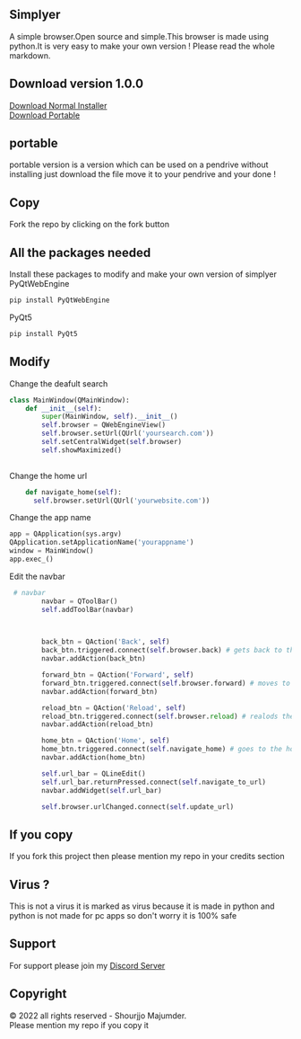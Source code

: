 ## Simplyer
A simple browser.Open source and simple.This browser is made using python.It is very easy to make your own version ! Please read the whole markdown.<br> 
## Download version 1.0.0 
<a href="https://github.com/shourgamer2/simplyer/releases/download/normalinstaller/simplyer.exe">Download Normal Installer</a> <br>
<a href="https://github.com/shourgamer2/simplyer/releases/download/Portable/simplyer.exe">Download Portable  </a>
## portable
portable version is a version which can be used on a pendrive without installing just download the file move it to your pendrive and your done ! 
## Copy
Fork the repo by clicking on the fork button
## All the packages needed
Install these packages to modify and make your own version of simplyer <br>
PyQtWebEngine
``` sh
pip install PyQtWebEngine
```
PyQt5
``` sh
pip install PyQt5
```
## Modify
Change the deafult search
```py
class MainWindow(QMainWindow):
    def __init__(self):
        super(MainWindow, self).__init__()
        self.browser = QWebEngineView()
        self.browser.setUrl(QUrl('yoursearch.com'))
        self.setCentralWidget(self.browser)
        self.showMaximized()
      
  ```
  Change the home url
  ```py
      def navigate_home(self):
        self.browser.setUrl(QUrl('yourwebsite.com'))
```
Change the app name 
  ```py
app = QApplication(sys.argv)
QApplication.setApplicationName('yourappname')
window = MainWindow()
app.exec_()
```
Edit the navbar
```py
 # navbar
        navbar = QToolBar()
        self.addToolBar(navbar)

      

        back_btn = QAction('Back', self)
        back_btn.triggered.connect(self.browser.back) # gets back to the previous url
        navbar.addAction(back_btn)

        forward_btn = QAction('Forward', self)
        forward_btn.triggered.connect(self.browser.forward) # moves to the next url
        navbar.addAction(forward_btn)

        reload_btn = QAction('Reload', self)
        reload_btn.triggered.connect(self.browser.reload) # realods the current page
        navbar.addAction(reload_btn)

        home_btn = QAction('Home', self)
        home_btn.triggered.connect(self.navigate_home) # goes to the home 
        navbar.addAction(home_btn)

        self.url_bar = QLineEdit()
        self.url_bar.returnPressed.connect(self.navigate_to_url)
        navbar.addWidget(self.url_bar)

        self.browser.urlChanged.connect(self.update_url)
```
## If you copy
If you fork this project then please mention my repo in your credits section
## Virus ?
This is not a virus it is marked as virus because it is made in python and python is not made for pc apps so don't worry it is 100% safe
## Support 
For support please join my <a href="https://discord.gg/4Ekyvrkyxn">Discord Server</a>
## Copyright 
© 2022 all rights reserved - Shourjjo Majumder. <br>
Please mention my repo if you copy it
